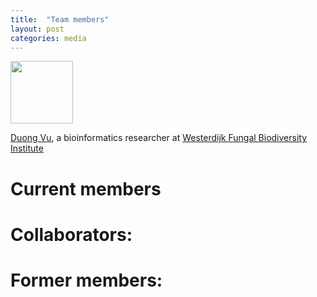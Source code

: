 ```yaml
---
title:  "Team members"
layout: post
categories: media
---
```



<img src="https://MycoAI.github.io/photos/portrait_DuongVu.jpg" height="100" />

[Duong Vu](https://github.com/vuthuyduong), a bioinformatics researcher at [Westerdijk Fungal Biodiversity Institute](https://wi.knaw.nl/)


# Current members

# Collaborators:


# Former members:


